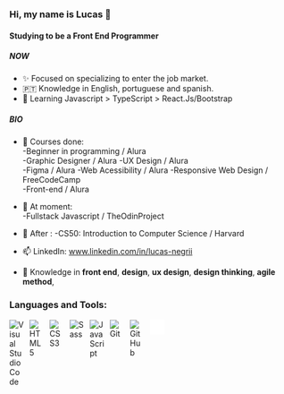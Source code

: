 ### Hi, my name is Lucas 👋

#### Studying to be a Front End Programmer

##### NOW

- ✨ Focused on specializing to enter the job market.
- 🇵🇹   Knowledge in English, portuguese and spanish.
- 🌱 Learning Javascript > TypeScript > React.Js/Bootstrap


##### BIO

- 📄 Courses done:   
      -Beginner in programming / Alura  
      -Graphic Designer / Alura
      -UX Design / Alura  
      -Figma / Alura
      -Web Acessibility / Alura
      -Responsive Web Design / FreeCodeCamp  
      -Front-end / Alura  
      

- 📑 At moment:   
      -Fullstack Javascript / TheOdinProject  
      
- 📑 After :
      -CS50: Introduction to Computer Science / Harvard  

- 📫 LinkedIn: www.linkedin.com/in/lucas-negrii
- 💬 Knowledge in **front end**, **design**, **ux design**, **design thinking**, **agile method**, 

### Languages and Tools:

<img align="left" alt="Visual Studio Code" width="26px" src="https://cdn.jsdelivr.net/gh/devicons/devicon/icons/vscode/vscode-original.svg" style="padding-right:10px;" />
<img align="left" alt="HTML5" width="26px" src="https://cdn.jsdelivr.net/gh/devicons/devicon/icons/html5/html5-original.svg" style="padding-right:10px;" />
<img align="left" alt="CSS3" width="26px" src="https://cdn.jsdelivr.net/gh/devicons/devicon/icons/css3/css3-original.svg" style="padding-right:10px;" />
<img align="left" alt="Sass" width="26px" src="https://cdn.jsdelivr.net/gh/devicons/devicon/icons/sass/sass-original.svg" style="padding-right:10px;" />
<img align="left" alt="JavaScript" width="26px" src="https://cdn.jsdelivr.net/gh/devicons/devicon/icons/javascript/javascript-original.svg" style="padding-right:10px;" />
<img align="left" alt="Git" width="26px" src="https://cdn.jsdelivr.net/gh/devicons/devicon/icons/git/git-original.svg" style="padding-right:10px;" />
<img align="left" alt="GitHub" width="26px" src="https://user-images.githubusercontent.com/3369400/139447912-e0f43f33-6d9f-45f8-be46-2df5bbc91289.png" style="padding-right:10px;" />
<img align="left" alt="Terminal" width="26px" src="https://github.com/codeSTACKr/codeSTACKr/raw/master/img/terminal-dark.svg" />
